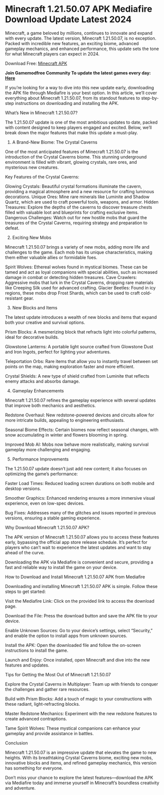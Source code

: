 # Minecraft 1.21.50.07 APK Mediafire Download Update Latest 2024
Minecraft, a game beloved by millions, continues to innovate and expand with every update. The latest version, Minecraft 1.21.50.07, is no exception. Packed with incredible new features, an exciting biome, advanced gameplay mechanics, and enhanced performance, this update sets the tone for what Minecraft players can expect in 2024.

Download Free: [Minecraft APK](https://mcpedlapk.com)

**Join Gamemodfree Community To update the latest games every day: [Here](https://t.me/Mcpedlapk)**

If you’re looking for a way to dive into this new update early, downloading the APK file through Mediafire is your best option. In this article, we’ll cover everything about Minecraft 1.21.50.07, from its standout features to step-by-step instructions on downloading and installing the APK.

What’s New in Minecraft 1.21.50.07?

The 1.21.50.07 update is one of the most ambitious updates to date, packed with content designed to keep players engaged and excited. Below, we’ll break down the major features that make this update a must-play.

1. A Brand-New Biome: The Crystal Caverns

One of the most anticipated features of Minecraft 1.21.50.07 is the introduction of the Crystal Caverns biome. This stunning underground environment is filled with vibrant, glowing crystals, rare ores, and mysterious new creatures.

Key Features of the Crystal Caverns:

Glowing Crystals: Beautiful crystal formations illuminate the cavern, providing a magical atmosphere and a new resource for crafting luminous decorations.
Unique Ores: Mine rare minerals like Luminite and Shadow Quartz, which are used to craft powerful tools, weapons, and armor.
Hidden Treasures: Explore the depths of the caverns to discover treasure chests filled with valuable loot and blueprints for crafting exclusive items.
Dangerous Challenges: Watch out for new hostile mobs that guard the treasures of the Crystal Caverns, requiring strategy and preparation to defeat.

2. Exciting New Mobs

Minecraft 1.21.50.07 brings a variety of new mobs, adding more life and challenges to the game. Each mob has its unique characteristics, making them either valuable allies or formidable foes.

Spirit Wolves: Ethereal wolves found in mystical biomes. These can be tamed and act as loyal companions with special abilities, such as increased damage in combat or detecting hidden treasures.
Cave Crawlers: Aggressive mobs that lurk in the Crystal Caverns, dropping rare materials like Creeping Silk used for advanced crafting.
Glacier Beetles: Found in icy regions, these mobs drop Frost Shards, which can be used to craft cold-resistant gear.

3. New Blocks and Items

The latest update introduces a wealth of new blocks and items that expand both your creative and survival options.

Prism Blocks: A mesmerizing block that refracts light into colorful patterns, ideal for decorative builds.

Glowstone Lanterns: A portable light source crafted from Glowstone Dust and Iron Ingots, perfect for lighting your adventures.

Teleportation Orbs: Rare items that allow you to instantly travel between set points on the map, making exploration faster and more efficient.

Crystal Shields: A new type of shield crafted from Luminite that reflects enemy attacks and absorbs damage.

4. Gameplay Enhancements

Minecraft 1.21.50.07 refines the gameplay experience with several updates that improve both mechanics and aesthetics.

Redstone Overhaul: New redstone-powered devices and circuits allow for more intricate builds, appealing to engineering enthusiasts.

Seasonal Biome Effects: Certain biomes now reflect seasonal changes, with snow accumulating in winter and flowers blooming in spring.

Improved Mob AI: Mobs now behave more realistically, making survival gameplay more challenging and engaging.

5. Performance Improvements

The 1.21.50.07 update doesn’t just add new content; it also focuses on optimizing the game’s performance:

Faster Load Times: Reduced loading screen durations on both mobile and desktop versions.

Smoother Graphics: Enhanced rendering ensures a more immersive visual experience, even on low-spec devices.

Bug Fixes: Addresses many of the glitches and issues reported in previous versions, ensuring a stable gaming experience.

Why Download Minecraft 1.21.50.07 APK?

The APK version of Minecraft 1.21.50.07 allows you to access these features early, bypassing the official app store release schedule. It’s perfect for players who can’t wait to experience the latest updates and want to stay ahead of the curve.

Downloading the APK via Mediafire is convenient and secure, providing a fast and reliable way to install the game on your device.

How to Download and Install Minecraft 1.21.50.07 APK from Mediafire

Downloading and installing Minecraft 1.21.50.07 APK is simple. Follow these steps to get started:

Visit the Mediafire Link: Click on the provided link to access the download page.

Download the File: Press the download button and save the APK file to your device.

Enable Unknown Sources: Go to your device’s settings, select “Security,” and enable the option to install apps from unknown sources.

Install the APK: Open the downloaded file and follow the on-screen instructions to install the game.

Launch and Enjoy: Once installed, open Minecraft and dive into the new features and updates.

Tips for Getting the Most Out of Minecraft 1.21.50.07

Explore the Crystal Caverns in Multiplayer: Team up with friends to conquer the challenges and gather rare resources.

Build with Prism Blocks: Add a touch of magic to your constructions with these radiant, light-refracting blocks.

Master Redstone Mechanics: Experiment with the new redstone features to create advanced contraptions.

Tame Spirit Wolves: These mystical companions can enhance your gameplay and provide assistance in battles.

Conclusion

Minecraft 1.21.50.07 is an impressive update that elevates the game to new heights. With its breathtaking Crystal Caverns biome, exciting new mobs, innovative blocks and items, and refined gameplay mechanics, this version has something for everyone.

Don’t miss your chance to explore the latest features—download the APK via Mediafire today and immerse yourself in Minecraft’s boundless creativity and adventure.
